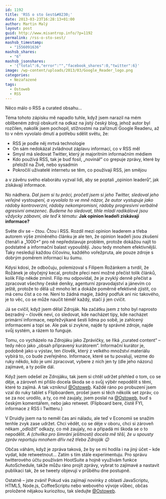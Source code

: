 ```yaml
---
id: 1192
title: 'RSS o sto šest&#8230;'
date: 2013-03-23T16:28:13+01:00
author: Martin Malý
layout: post
guid: http://www.misantrop.info/?p=1192
permalink: /rss-o-sto-sest/
mashsb_timestamp:
  - "1556091636"
mashsb_shares:
  - "6"
mashsb_jsonshares:
  - '{"total":6,"error":"","facebook_shares":0,"twitter":6}'
image: /wp-content/uploads/2013/03/Google_Reader_logo.png
categories:
  - Nezařazené
tags:
  - Ostoweb
  - RSS
---
```

Něco málo o RSS a curated obsahu&#8230;

<!--more-->

Téma tohoto zápisku mě napadlo tuhle, když jsem narazil na mém oblíbeném zdroji obskurit na odkaz na jistý český blog, jehož autor byl rozčilen, nakolik jsem pochopil, stížnostmi na zaříznutí Google Readeru, až to v něm vyvolalo dmutí a potřebu sdělit světu, že:

  * RSS je podle něj mrtvá technologie
  * On sám nedokázal zvládnout záplavu informací, co v RSS měl
  * Smysl má sledovat Twitter, který je majoritním informačním médiem
  * Kdo používá RSS, tak je buď fosil, &#8222;novinář&#8220; co grepuje zprávy, které by přeložil na Živě, nebo sysadmin
  * Pokročilí uživatelé internetu se těm, co používají RSS, jen smějou

a v závěru svého elaborátu vyzval lidi, aby se poptali &#8222;opinion leaderů&#8220;, jak získávají informace.

No nádhera. _Dal jsem si tu práci, pročetl jsem si jeho Twitter, sledoval jeho veřejné vystoupení, a vyvolalo to ve mně názor, že autor vystupuje jako rádoby kontroverzní, rádoby nekompromisní, rádoby progresivní verbálně agresivní omezenec. Budeme ho sledovat, tihle mladí radikálové jsou vždycky zábavní, ale teď k tématu:_ **Jak opinion leadeři získávají informace?**

Světe div se &#8211; čtou. Čtou i RSS. Rozdíl mezi opinion leaderem a třeba autorem výše zmíněného článku je ale ten, že opinion leadeři jsou zkušení čtenáři a &#8222;1000+&#8220; pro ně nepředstavuje problém, protože dokážou najít to podstatné a informační balast vypouštějí. Jsou tedy mnohem efektivnější. Taky nesledují každou číčovinu, každého vořežpruta, ale pouze zdroje s dobrým poměrem informací ku šumu.

Kdysi kdosi, že odbočuju, polemizoval s Filipem Rožánkem a tvrdil, že Rožánek je obyčejný kecal, protože přeci není možné přečíst tolik článků, kolik Filip někde zmínil. Filip mu odpovídal, že je zvyklý denně přečíst a zpracovat všechny české deníky, agenturní zpravodajství a jánevím co ještě, protože to dělá už mnoho let a dokáže poměrně efektivně zjistit, co má cenu číst a co ne. Není to žádná magie, žádný podfuk ani nic takového, je to věc, co se může naučit téměř každý, stačí ji jen cvičit.

Já se cvičil, když jsem dělal Zdroják. Na začátku jsem z toho byl naprosto bezradný &#8211; člověk neví, co sledovat, kde nacházet tipy, kde nacházet primární informace, nepřežvýkané šesti lidma po sobě, je zahlcený informacemi a topí se. Ale pak si zvykne, najde ty správné zdroje, najde svůj systém, a rázem to funguje.

Tomu, co vycházelo na Zdrojáku jako Zprávičky, se říká &#8222;curated content&#8220; &#8211; tedy něco jako &#8222;obsah připravený kurátorem&#8220;. Informační kurátor je, podobně jako u výstav, ten člověk, který z velkého množství materiálu vybírá to, co bude zveřejněno. Informace, které se tu povalují, vezme do ruky někdo, kdo je umí zpracovat, vybere z nich jen ty (dle jeho názoru) zajímavé, a ty pošle dál.

Když jsem odešel ze Zdrojáku, tak jsem si chtěl udržet přehled o tom, co se děje, a zároveň mi přišlo docela škoda se o svůj výběr nepodělit s těmi, které to zajímá. A tak vzniknul [@Ostoweb](http://twitter.com/ostoweb). Každé ráno po probuzení jsem vzal do ruky tablet s Flipboardem, prošel jsem si těch několik set zpráv, co se za noc urodilo, a ty, co mě zaujaly, jsem poslal na [@Ostoweb](http://twitter.com/ostoweb), buď s českým komentářem, nebo jako retweet. (Flipboard bere, čistě FYI, informace z RSS i Twitteru.)

V Druidly jsem na to neměl čas ani náladu, ale teď v Economii se snažím tenhle zvyk zase udržet. Chci vědět, co se děje v oboru, chci si zároveň někam &#8222;odložit&#8220; odkazy, co mě zaujaly, no a připadá mi škoda se o to nepodělit. _A (chvilka pro šimrání ješitnosti) docela mě těší, že u spousty zpráv reportuju mnohem dřív než třeba Zdroják 😉_

Občas váhám, když je zpráva taková, že by se mi hodila i na jiný účet &#8211; kde vydat, kde retweetnout&#8230; Zatím s tím stále experimentuju. Pro správu twitterového účtu používám HootSuite a hojně využívám funkce AutoSchedule, takže můžu ráno projít zprávy, vybrat to zajímavé a nastavit publikaci tak, že se tweety objevují v průběhu dne postupně.

Ostatně &#8211; jste zváni! Pokud vás zajímají novinky z oblasti JavaScriptu, HTML5, Node.js, CoffeeScriptu nebo webového vývoje vůbec, občas proložené nějakou kuriozitou, tak sledujte [@Ostoweb](http://twitter.com/ostoweb).